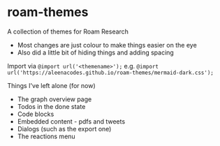 # roam-themes

A collection of themes for Roam Research

- Most changes are just colour to make things easier on the eye
- Also did a little bit of hiding things and adding spacing

Import via `@import url('<themename>');` e.g. `@import url('https://aleenacodes.github.io/roam-themes/mermaid-dark.css');`

Things I've left alone (for now)

- The graph overview page
- Todos in the done state
- Code blocks
- Embedded content - pdfs and tweets
- Dialogs (such as the export one)
- The reactions menu
